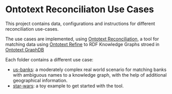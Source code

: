 # Ontotext Reconciliaton Use Cases

This project contains data, configurations and instructions 
for different reconciliation use-cases. 

The use cases are implemented, using [Ontotext Reconciliation](https://github.com/Ontotext-AD/reconciliation),
a tool for matching data using [Ontotext Refine](https://www.ontotext.com/products/ontotext-refine/) to RDF Knowledge Graphs stroed in [Ontotext GraphDB](https://www.ontotext.com/products/graphdb/)

Each folder contains a different use case:
* [us-banks](us-banks): a moderately complex real world scenario 
for matching banks with ambiguous names 
to a knowledge graph, with the help of additional geographical information.
* [star-wars](star-wars): a toy example to get started with the tool.